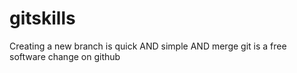 # gitskills
Creating a new branch is quick AND simple AND merge
git is a free software
change on github
